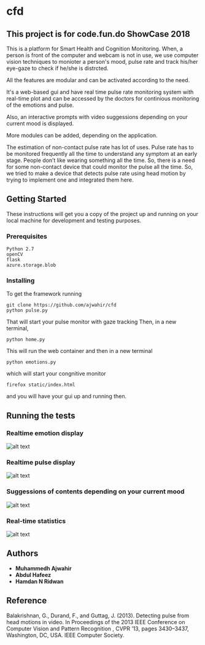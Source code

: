 # cfd
## This project is for code.fun.do ShowCase 2018

This is a platform for Smart Health and Cognition Monitoring.
When, a person is front of the computer and webcam is not in use, we use computer vision techniques to monioter a person's mood,
pulse rate and track his/her eye-gaze to check if he/she is distrcted.

All the features are modular and can be activated according to the need.

It's a  web-based gui and have real time pulse rate monitoring system with real-time plot and can be accessed by the doctors
for continious monitoring of the emotions and pulse.

Also, an interactive prompts with video suggessions depending on your current mood is displayed. 

More modules can be added, depending on the application.

The estimation of non-contact pulse rate has lot of uses. Pulse rate has to be monitored
frequently all the time to understand any symptom at an early stage. People don’t like
wearing something all the time. So, there is a need for some non-contact device that
could monitor the pulse all the time. So, we tried to make a device that detects pulse rate
using head motion by trying to implement one and integrated them here.

## Getting Started

These instructions will get you a copy of the project up and running on your local machine for development and testing purposes.

### Prerequisites
```
Python 2.7
openCV
flask
azure.storage.blob
```

### Installing

To get the framework running

```
git clone https://github.com/ajwahir/cfd
python pulse.py
```
That will start your pulse monitor with gaze tracking
Then, in a new terminal,
```
python home.py
```
This will run the web container and then in a new terminal
```
python emotions.py
```
which will start your congnitive monitor
```
firefox static/index.html
```
and you will have your gui up and running then.

## Running the tests

### Realtime emotion display 
![alt text](https://image.ibb.co/fhgqiS/happy.png)
### Realtime pulse display
![alt text](https://image.ibb.co/gxbCxn/withp.png)
### Suggessions of contents depending on your current mood
![alt text](https://image.ibb.co/bFhKcn/happy1.png)
### Real-time statistics 
![alt text](https://image.ibb.co/ei2Kcn/rtp.png)

## Authors

* **Muhammedh Ajwahir** 
* **Abdul Hafeez** 
* **Hamdan N Ridwan** 

## Reference 

Balakrishnan, G., Durand, F., and Guttag, J. (2013). Detecting pulse from head motions in
video.  In
Proceedings of the 2013 IEEE Conference on Computer Vision and Pattern
Recognition
, CVPR ’13, pages 3430–3437, Washington, DC, USA. IEEE Computer
Society.
